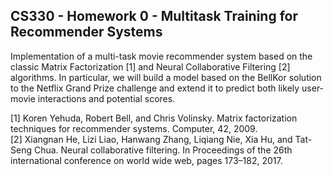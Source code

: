 ## CS330 - Homework 0 - Multitask Training for Recommender Systems  
  
Implementation of a multi-task movie recommender system based on the classic Matrix Factorization [1] and Neural Collaborative Filtering [2] algorithms. In particular, we will build a model based on the BellKor solution to the Netflix Grand Prize challenge and extend it to predict both likely user-movie interactions and potential scores.  

[1] Koren Yehuda, Robert Bell, and Chris Volinsky. Matrix factorization techniques for recommender systems. Computer, 42, 2009.    
[2] Xiangnan He, Lizi Liao, Hanwang Zhang, Liqiang Nie, Xia Hu, and Tat-Seng Chua. Neural collaborative filtering. In Proceedings of the 26th international conference on world wide web, pages 173–182, 2017.

